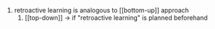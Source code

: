 1. retroactive learning is analogous to [[bottom-up]] approach
	1. [[top-down]] → if "retroactive learning" is planned beforehand